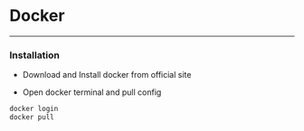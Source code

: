 # Docker

---

### Installation

- Download and Install docker from official site

- Open docker terminal and pull config

```bash
docker login
docker pull
```
